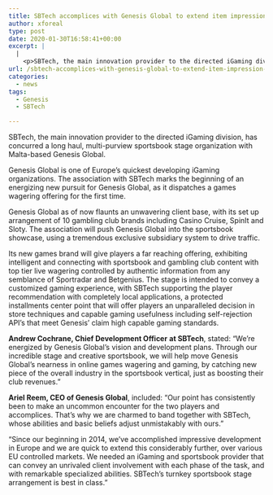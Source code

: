 ```yaml
---
title: SBTech accomplices with Genesis Global to extend item impression to sports
author: xforeal 
type: post
date: 2020-01-30T16:58:41+00:00
excerpt: |
  |
    <p>SBTech, the main innovation provider to the directed iGaming division, has concurred a long haul, multi-purview sportsbook stage organization with Malta-based Genesis Global </p>
url: /sbtech-accomplices-with-genesis-global-to-extend-item-impression-to-sports/
categories:
  - news
tags:
  - Genesis
  - SBTech

---
```

SBTech, the main innovation provider to the directed iGaming division, has concurred a long haul, multi-purview sportsbook stage organization with Malta-based Genesis Global.

Genesis Global is one of Europe’s quickest developing iGaming organizations. The association with SBTech marks the beginning of an energizing new pursuit for Genesis Global, as it dispatches a games wagering offering for the first time.

Genesis Global as of now flaunts an unwavering client base, with its set up arrangement of 10 gambling club brands including Casino Cruise, SpinIt and Sloty. The association will push Genesis Global into the sportsbook showcase, using a tremendous exclusive subsidiary system to drive traffic.

Its new games brand will give players a far reaching offering, exhibiting intelligent and connecting with sportsbook and gambling club content with top tier live wagering controlled by authentic information from any semblance of Sportradar and Betgenius. The stage is intended to convey a customized gaming experience, with SBTech supporting the player recommendation with completely local applications, a protected installments center point that will offer players an unparalleled decision in store techniques and capable gaming usefulness including self-rejection API’s that meet Genesis’ claim high capable gaming standards.

**Andrew Cochrane, Chief Development Officer** **at SBTech**, stated: “We’re energized by Genesis Global’s vision and development plans. Through our incredible stage and creative sportsbook, we will help move Genesis Global’s nearness in online games wagering and gaming, by catching new piece of the overall industry in the sportsbook vertical, just as boosting their club revenues.”

**Ariel Reem, CEO of Genesis Global**, included: “Our point has consistently been to make an uncommon encounter for the two players and accomplices. That’s why we are charmed to band together with SBTech, whose abilities and basic beliefs adjust unmistakably with ours.”

“Since our beginning in 2014, we’ve accomplished impressive development in Europe and we are quick to extend this considerably further, over various EU controlled markets. We needed an iGaming and sportsbook provider that can convey an unrivaled client involvement with each phase of the task, and with remarkable specialized abilities. SBTech’s turnkey sportsbook stage arrangement is best in class.”